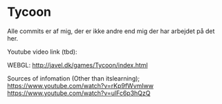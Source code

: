 # Tycoon
 
Alle commits er af mig, der er ikke andre end mig der har arbejdet på det her.

Youtube video link (tbd):

WEBGL: http://javel.dk/games/Tycoon/index.html

Sources of infomation (Other than itslearning);
https://www.youtube.com/watch?v=rKp9fWvmIww
https://www.youtube.com/watch?v=ulFc6p3hQzQ
